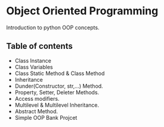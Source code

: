 # Object Oriented Programming

Introduction to python OOP concepts.

## Table of contents
* Class Instance 
* Class Variables
* Class Static Method & Class Method
* Inheritance
* Dunder(Constructor, str,...) Method.
* Property, Setter, Deleter Methods. 
* Access modifiers.
* Multilevel & Multilevel Inheritance.
* Abstract Method.
* Simple OOP Bank Projcet

